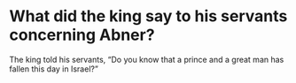 # What did the king say to his servants concerning Abner?

The king told his servants, “Do you know that a prince and a great man has fallen this day in Israel?”
